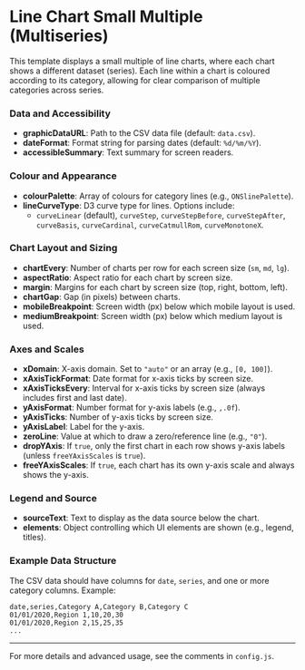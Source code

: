 # Line Chart Small Multiple (Multiseries)

This template displays a small multiple of line charts, where each chart shows a different dataset (series). Each line within a chart is coloured according to its category, allowing for clear comparison of multiple categories across series.

### Data and Accessibility

- **graphicDataURL**: Path to the CSV data file (default: `data.csv`).
- **dateFormat**: Format string for parsing dates (default: `%d/%m/%Y`).
- **accessibleSummary**: Text summary for screen readers.

### Colour and Appearance

- **colourPalette**: Array of colours for category lines (e.g., `ONSlinePalette`).
- **lineCurveType**: D3 curve type for lines. Options include:
  - `curveLinear` (default), `curveStep`, `curveStepBefore`, `curveStepAfter`, `curveBasis`, `curveCardinal`, `curveCatmullRom`, `curveMonotoneX`.

### Chart Layout and Sizing

- **chartEvery**: Number of charts per row for each screen size (`sm`, `md`, `lg`).
- **aspectRatio**: Aspect ratio for each chart by screen size.
- **margin**: Margins for each chart by screen size (top, right, bottom, left).
- **chartGap**: Gap (in pixels) between charts.
- **mobileBreakpoint**: Screen width (px) below which mobile layout is used.
- **mediumBreakpoint**: Screen width (px) below which medium layout is used.

### Axes and Scales

- **xDomain**: X-axis domain. Set to `"auto"` or an array (e.g., `[0, 100]`).
- **xAxisTickFormat**: Date format for x-axis ticks by screen size.
- **xAxisTicksEvery**: Interval for x-axis ticks by screen size (always includes first and last date).
- **yAxisFormat**: Number format for y-axis labels (e.g., `,.0f`).
- **yAxisTicks**: Number of y-axis ticks by screen size.
- **yAxisLabel**: Label for the y-axis.
- **zeroLine**: Value at which to draw a zero/reference line (e.g., `"0"`).
- **dropYAxis**: If `true`, only the first chart in each row shows y-axis labels (unless `freeYAxisScales` is `true`).
- **freeYAxisScales**: If `true`, each chart has its own y-axis scale and always shows the y-axis.

### Legend and Source

- **sourceText**: Text to display as the data source below the chart.
- **elements**: Object controlling which UI elements are shown (e.g., legend, titles).

### Example Data Structure

The CSV data should have columns for `date`, `series`, and one or more category columns. Example:

```
date,series,Category A,Category B,Category C
01/01/2020,Region 1,10,20,30
01/01/2020,Region 2,15,25,35
...
```

---

For more details and advanced usage, see the comments in `config.js`.